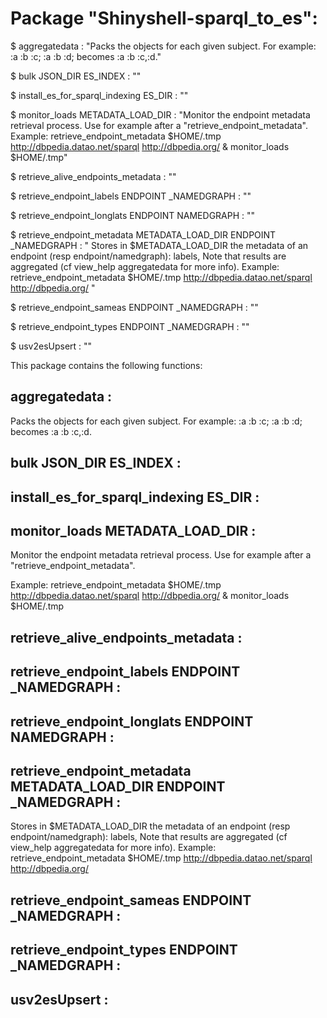 # Package "Shinyshell-sparql_to_es":


$ aggregatedata  : "Packs the objects for each given subject. For example: :a :b :c; :a :b :d; becomes :a :b :c,:d."

$ bulk JSON_DIR ES_INDEX : ""

$ install_es_for_sparql_indexing ES_DIR : ""

$ monitor_loads METADATA_LOAD_DIR : "Monitor the endpoint metadata retrieval process. Use for example after a "retrieve_endpoint_metadata". Example: retrieve_endpoint_metadata $HOME/.tmp http://dbpedia.datao.net/sparql http://dbpedia.org/ & monitor_loads $HOME/.tmp"

$ retrieve_alive_endpoints_metadata  : ""

$ retrieve_endpoint_labels ENDPOINT _NAMEDGRAPH : ""

$ retrieve_endpoint_longlats ENDPOINT NAMEDGRAPH : ""

$ retrieve_endpoint_metadata METADATA_LOAD_DIR ENDPOINT _NAMEDGRAPH : " Stores in $METADATA_LOAD_DIR the metadata of an endpoint (resp endpoint/namedgraph): labels, Note that results are aggregated (cf view_help aggregatedata for more info). Example: retrieve_endpoint_metadata $HOME/.tmp http://dbpedia.datao.net/sparql http://dbpedia.org/ "

$ retrieve_endpoint_sameas ENDPOINT _NAMEDGRAPH : ""

$ retrieve_endpoint_types ENDPOINT _NAMEDGRAPH : ""

$ usv2esUpsert  : ""


This package contains the following functions:


## aggregatedata  :

Packs the objects for each given subject.
For example: :a :b :c; :a :b :d; becomes :a :b :c,:d.


## bulk JSON_DIR ES_INDEX :



## install_es_for_sparql_indexing ES_DIR :



## monitor_loads METADATA_LOAD_DIR :

Monitor the endpoint metadata retrieval process.
Use for example after a "retrieve_endpoint_metadata".

Example:
retrieve_endpoint_metadata $HOME/.tmp http://dbpedia.datao.net/sparql http://dbpedia.org/ &
monitor_loads $HOME/.tmp


## retrieve_alive_endpoints_metadata  :



## retrieve_endpoint_labels ENDPOINT _NAMEDGRAPH :



## retrieve_endpoint_longlats ENDPOINT NAMEDGRAPH :



## retrieve_endpoint_metadata METADATA_LOAD_DIR ENDPOINT _NAMEDGRAPH :


Stores in $METADATA_LOAD_DIR the metadata of an endpoint (resp endpoint/namedgraph): labels,
Note that results are aggregated (cf view_help aggregatedata for more info).
Example:
retrieve_endpoint_metadata $HOME/.tmp http://dbpedia.datao.net/sparql http://dbpedia.org/ 


## retrieve_endpoint_sameas ENDPOINT _NAMEDGRAPH :



## retrieve_endpoint_types ENDPOINT _NAMEDGRAPH :



## usv2esUpsert  :


